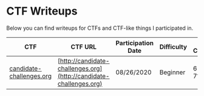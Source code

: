 # CTF Writeups
Below you can find writeups for CTFs and CTF-like things I participated in.

| CTF | CTF URL | Participation Date | Difficulty | Flags Captured |
|------|-----|--------------------|------------|----------------|
| [candidate-challenges.org](candidate-challenges.org/README.md) | [http://candidate-challenges.org](http://candidate-challenges.org) | 08/26/2020 | Beginner | 6 / (6-7?) |
